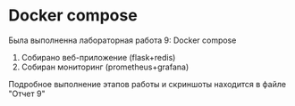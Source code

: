 # Docker compose
Была выполненна лабораторная работа 9: Docker compose

1. Собирано веб-приложение (flask+redis)
2. Собиран мониторинг (prometheus+grafana)

Подробное выполнение этапов работы и скриншоты находится в файле "Отчет 9"
